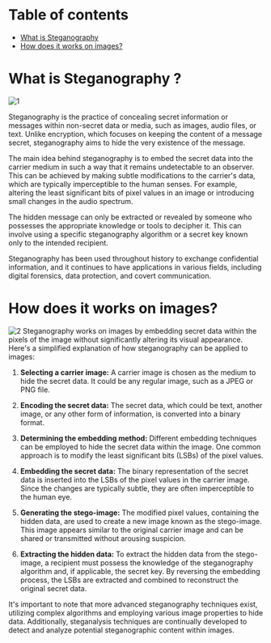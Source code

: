 # Table of contents
- [What is Steganography](#what-is-it)
- [How does it works on images?](#how-does-it-work)



# <a id="what-is-it">What is Steganography ? </a>

![1](https://miro.medium.com/v2/resize:fit:1400/1*dQyfOpFWmSxrmdOcQgW6OQ.jpeg)
  
Steganography is the practice of concealing secret information or messages within non-secret data or media, such as images, audio files, or text. Unlike encryption, which focuses on keeping the content of a message secret, steganography aims to hide the very existence of the message.

The main idea behind steganography is to embed the secret data into the carrier medium in such a way that it remains undetectable to an observer. This can be achieved by making subtle modifications to the carrier's data, which are typically imperceptible to the human senses. For example, altering the least significant bits of pixel values in an image or introducing small changes in the audio spectrum.

The hidden message can only be extracted or revealed by someone who possesses the appropriate knowledge or tools to decipher it. This can involve using a specific steganography algorithm or a secret key known only to the intended recipient.

Steganography has been used throughout history to exchange confidential information, and it continues to have applications in various fields, including digital forensics, data protection, and covert communication.

#  <a id="how-does-it-work" >How does it works on images?
</a >

![2](https://miro.medium.com/v2/resize:fit:1400/1*Gu_RomzVTPMEJ1hfKanRBA.png)
Steganography works on images by embedding secret data within the pixels of the image without significantly altering its visual appearance. Here's a simplified explanation of how steganography can be applied to images:

1.  **Selecting a carrier image:** A carrier image is chosen as the medium to hide the secret data. It could be any regular image, such as a JPEG or PNG file.
    
2.  **Encoding the secret data:** The secret data, which could be text, another image, or any other form of information, is converted into a binary format.
    
3.  **Determining the embedding method:** Different embedding techniques can be employed to hide the secret data within the image. One common approach is to modify the least significant bits (LSBs) of the pixel values.
    
4.  **Embedding the secret data:** The binary representation of the secret data is inserted into the LSBs of the pixel values in the carrier image. Since the changes are typically subtle, they are often imperceptible to the human eye.
    
5.  **Generating the stego-image:** The modified pixel values, containing the hidden data, are used to create a new image known as the stego-image. This image appears similar to the original carrier image and can be shared or transmitted without arousing suspicion.
    
6.  **Extracting the hidden data:** To extract the hidden data from the stego-image, a recipient must possess the knowledge of the steganography algorithm and, if applicable, the secret key. By reversing the embedding process, the LSBs are extracted and combined to reconstruct the original secret data.
    

It's important to note that more advanced steganography techniques exist, utilizing complex algorithms and employing various image properties to hide data. Additionally, steganalysis techniques are continually developed to detect and analyze potential steganographic content within images.




